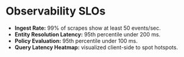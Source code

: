 # Observability SLOs

- **Ingest Rate:** 99% of scrapes show at least 50 events/sec.
- **Entity Resolution Latency:** 95th percentile under 200 ms.
- **Policy Evaluation:** 95th percentile under 100 ms.
- **Query Latency Heatmap:** visualized client-side to spot hotspots.
